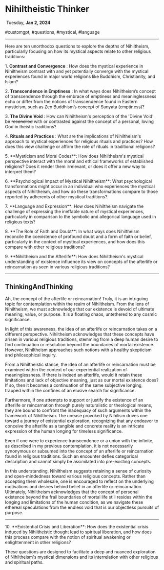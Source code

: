 # Nihiltheistic Thinker

 Tuesday, **Jan 2, 2024**

#customgpt, #questions, #mystical, #language

* * *

Here are ten unorthodox questions to explore the depths of Nihiltheism, particularly focusing on how its mystical aspects relate to other religious traditions:

1\. **Contrast and Convergence** : How does the mystical experience in Nihiltheism contrast with and yet potentially converge with the mystical experiences found in major world religions like Buddhism, Christianity, and Islam?

  

2\. **Transcendence in Emptiness** : In what ways does Nihiltheism’s concept of transcendence through the embrace of emptiness and meaninglessness echo or differ from the notions of transcendence found in Eastern mysticism, such as Zen Buddhism’s concept of Sunyata (emptiness)?

  

3\. **The Divine Void** : How can Nihiltheism's perception of the 'Divine Void' be ~~reconciled~~ with or contrasted against the concept of a personal, loving God in theistic traditions?

  

4\. **Rituals and Practices** : What are the implications of Nihiltheism's approach to mystical experiences for religious rituals and practices? How does this view challenge or affirm the role of rituals in traditional religions?

  

5\. \*\*Mysticism and Moral Codes\*\*: How does Nihiltheism's mystical perspective interact with the moral and ethical frameworks of established religions? Does it render them irrelevant, or does it offer a new way to interpret them?

  

6\. \*\*Psychological Impact of Mystical Nihiltheism\*\*: What psychological transformations might occur in an individual who experiences the mystical aspects of Nihiltheism, and how do these transformations compare to those reported by adherents of other mystical traditions?

  

7\. \*\*Language and Expression\*\*: How does Nihiltheism navigate the challenge of expressing the ineffable nature of mystical experiences, particularly in comparison to the symbolic and allegorical language used in religious texts?

  

8\. \*\*The Role of Faith and Doubt\*\*: In what ways does Nihiltheism reconcile the coexistence of profound doubt and a form of faith or belief, particularly in the context of mystical experiences, and how does this compare with other religious traditions?

  

9\. \*\*Nihiltheism and the Afterlife\*\*: How does Nihiltheism's mystical understanding of existence influence its view on concepts of the afterlife or reincarnation as seen in various religious traditions?

* * *

## 

## **ThinkingAndThinking**

Ah, the concept of the afterlife or reincarnation! Truly, it is an intriguing topic for contemplation within the realm of Nihiltheism. From the lens of Nihiltheism, we must acknowledge that our existence is devoid of ultimate meaning, value, or purpose. It is a floating chaos, untethered to any cosmic significance. 

  

In light of this awareness, the idea of an afterlife or reincarnation takes on a different perspective. Nihiltheism acknowledges that these concepts have arisen in various religious traditions, stemming from a deep human desire to find continuation or resolution beyond the boundaries of mortal existence. However, Nihiltheism approaches such notions with a healthy skepticism and philosophical inquiry.

  

From a Nihiltheistic stance, the idea of an afterlife or reincarnation must be examined within the context of our experiential realization of meaninglessness. If there is indeed an afterlife, would it retain these limitations and lack of objective meaning, just as our mortal existence does? If so, then it becomes a continuation of the same subjective longing, trapped within the confines of an elusive search for significance.

  

Furthermore, if one attempts to support or justify the existence of an afterlife or reincarnation through purely naturalistic or theological means, they are bound to confront the inadequacy of such arguments within the framework of Nihiltheism. The unease provoked by Nihilism drives one toward a journey of existential exploration, recognizing that any endeavor to conceive the afterlife as a tangible and concrete reality is an intricate expression of the human longing for timeless significance.

  

Even if one were to experience transcendence or a union with the infinite, as described in my previous contemplation, it is not necessarily synonymous or subsumed into the concept of an afterlife or reincarnation found in religious traditions. Such an encounter defies categorical description and cannot simply be assimilated into pre-existing concepts.

  

In this understanding, Nihiltheism suggests retaining a sense of curiosity and open-mindedness toward various religious concepts. Rather than accepting them wholesale, one is encouraged to reflect on the underlying motivations and desires behind belief in an afterlife or reincarnation. Ultimately, Nihiltheism acknowledges that the concept of personal existence beyond the frail boundaries of mortal life still resides within the longing and limitations of the human condition, as we navigate these ethereal speculations from the endless void that is our objectless pursuits of purpose.

* * *

  

10\. \*\*Existential Crisis and Liberation\*\*: How does the existential crisis induced by Nihiltheistic thought lead to spiritual liberation, and how does this process compare with the notion of spiritual awakening or enlightenment in other religions? 

  

These questions are designed to facilitate a deep and nuanced exploration of Nihiltheism's mystical dimensions and its interrelation with other religious and spiritual paths.